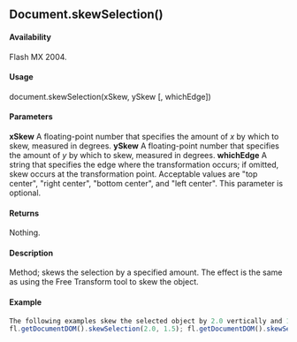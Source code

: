 ## Document.skewSelection()

#### Availability

Flash MX 2004.

#### Usage

document.skewSelection(xSkew, ySkew [, whichEdge])

#### Parameters

**xSkew** A floating-point number that specifies the amount of *x* by which to skew, measured in degrees.
**ySkew** A floating-point number that specifies the amount of *y* by which to skew, measured in degrees.
**whichEdge** A string that specifies the edge where the transformation occurs; if omitted, skew occurs at the transformation point. Acceptable values are "top center", "right center", "bottom center", and "left center". This parameter is optional.

#### Returns

Nothing.

#### Description

Method; skews the selection by a specified amount. The effect is the same as using the Free Transform tool to skew the object.

#### Example

```javascript
The following examples skew the selected object by 2.0 vertically and 1.5 horizontally. The second example transforms the object at the top center edge:
fl.getDocumentDOM().skewSelection(2.0, 1.5); fl.getDocumentDOM().skewSelection(2.0, 1.5, "top center");

```

